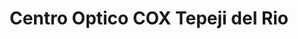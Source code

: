 ---
title: "Centro Optico COX Tepeji del Rio"
url: /tepeji-del-rio/centro-optico-cox-tepeji-del-rio/
shop: óptico
---